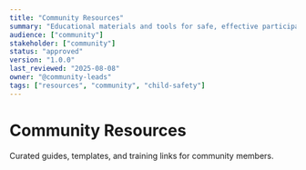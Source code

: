 ```yaml
---
title: "Community Resources"
summary: "Educational materials and tools for safe, effective participation."
audience: ["community"]
stakeholder: ["community"]
status: "approved"
version: "1.0.0"
last_reviewed: "2025-08-08"
owner: "@community-leads"
tags: ["resources", "community", "child-safety"]
---
```


# Community Resources

Curated guides, templates, and training links for community members.
